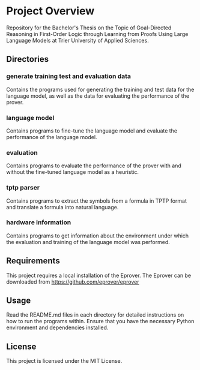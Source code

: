 # Project Overview
Repository for the Bachelor's Thesis on the Topic of Goal-Directed Reasoning in First-Order Logic through Learning from Proofs Using Large Language Models at Trier University of Applied Sciences.

## Directories

### generate training test and evaluation data
Contains the programs used for generating the training and test data for the language model, as well as the data for evaluating the performance of the prover.

### language model
Contains programs to fine-tune the language model and evaluate the performance of the language model.

### evaluation
Contains programs to evaluate the performance of the prover with and without the fine-tuned language model as a heuristic.

### tptp parser
Contains programs to extract the symbols from a formula in TPTP format and translate a formula into natural language.

### hardware information
Contains programs to get information about the environment under which the evaluation and training of the language model was performed.

## Requirements
This project requires a local installation of the Eprover.  The Eprover can be downloaded from https://github.com/eprover/eprover

## Usage
Read the README.md files in each directory for detailed instructions on how to run the programs within. Ensure that you have the necessary Python environment and dependencies installed.

## License
This project is licensed under the MIT License.
